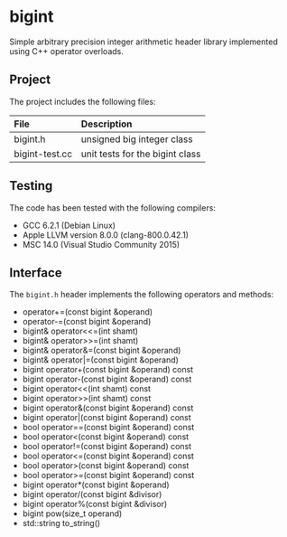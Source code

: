 # bigint

Simple arbitrary precision integer arithmetic header library implemented using C++ operator overloads.

## Project

The project includes the following files:

File           | Description
:---           | :---
bigint.h       | unsigned big integer class
bigint-test.cc | unit tests for the bigint class

## Testing

The code has been tested with the following compilers:

- GCC 6.2.1 (Debian Linux)
- Apple LLVM version 8.0.0 (clang-800.0.42.1)
- MSC 14.0 (Visual Studio Community 2015)


## Interface

The `bigint.h` header implements the following operators and methods:

- operator+=(const bigint &operand)
- operator-=(const bigint &operand)
- bigint& operator<<=(int shamt)
- bigint& operator>>=(int shamt)
- bigint& operator&=(const bigint &operand)
- bigint& operator|=(const bigint &operand)
- bigint operator+(const bigint &operand) const
- bigint operator-(const bigint &operand) const
- bigint operator<<(int shamt) const
- bigint operator>>(int shamt) const
- bigint operator&(const bigint &operand) const
- bigint operator|(const bigint &operand) const
- bool operator==(const bigint &operand) const
- bool operator<(const bigint &operand) const
- bool operator!=(const bigint &operand) const
- bool operator<=(const bigint &operand) const
- bool operator>(const bigint &operand) const
- bool operator>=(const bigint &operand) const
- bigint operator*(const bigint &operand)
- bigint operator/(const bigint &divisor)
- bigint operator%(const bigint &divisor)
- bigint pow(size_t operand)
- std::string to_string()

